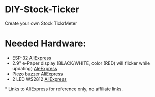 # DIY-Stock-Ticker
Create your own Stock TickrMeter

# Needed Hardware:
<ul>
<li>ESP-32 <a href="https://nl.aliexpress.com/item/1005006365833762.html">AliExpress</a></li>
<li>2.9" e-Paper display (BLACK/WHITE, color (RED) will flicker while updating) <a href="https://nl.aliexpress.com/item/1005004644515880.html?">AleExpress</a></li>
<li>Piezo buzzer <a href="https://nl.aliexpress.com/item/1005006213298069.html">AliExpress</a></li>
<li>2 LED WS2812 <a href="https://nl.aliexpress.com/item/1005005577071926.html">AliExpress</a></li>
</ul>
* Links to AliExpress for reference only, no affiliate links.
